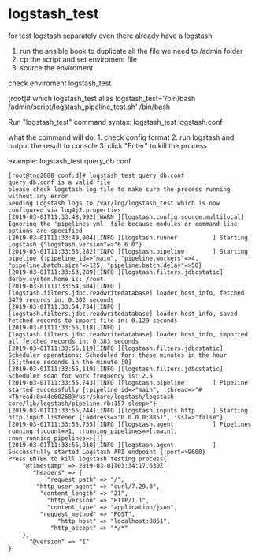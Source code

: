 # logstash_test
for test logstash separately even there already have a logstash 

1. run the ansible book to duplicate all the file we need to /admin folder
2. cp the script and set enviroment file 
3. source the enviroment.


check enviroment logstash_test

[root]# which logstash_test
alias logstash_test='/bin/bash /admin/script/logstash_pipeline_test.sh'
	/bin/bash

Run "logstash_test" command
syntax: logstash_test logstash.conf

what the command will do:
    1. check config format
    2. run logstash and output the result to console
    3. click "Enter" to kill the process

example:
logstash_test query_db.conf

```text
[root@tng2088 conf.d]# logstash_test query_db.conf
query_db.conf is a valid file
please check logstash log file to make sure the process running without any error
Sending Logstash logs to /var/log/logstash_test which is now configured via log4j2.properties
[2019-03-01T11:33:48,992][WARN ][logstash.config.source.multilocal] Ignoring the 'pipelines.yml' file because modules or command line options are specified
[2019-03-01T11:33:49,004][INFO ][logstash.runner          ] Starting Logstash {"logstash.version"=>"6.6.0"}
[2019-03-01T11:33:53,282][INFO ][logstash.pipeline        ] Starting pipeline {:pipeline_id=>"main", "pipeline.workers"=>4, "pipeline.batch.size"=>125, "pipeline.batch.delay"=>50}
[2019-03-01T11:33:53,289][INFO ][logstash.filters.jdbcstatic] derby.system.home is: /root
[2019-03-01T11:33:54,604][INFO ][logstash.filters.jdbc.readwritedatabase] loader host_info, fetched 3479 records in: 0.302 seconds
[2019-03-01T11:33:54,734][INFO ][logstash.filters.jdbc.readwritedatabase] loader host_info, saved fetched records to import file in: 0.129 seconds
[2019-03-01T11:33:55,118][INFO ][logstash.filters.jdbc.readwritedatabase] loader host_info, imported all fetched records in: 0.383 seconds
[2019-03-01T11:33:55,119][INFO ][logstash.filters.jdbcstatic] Scheduler operations: Scheduled for: these minutes in the hour [5];these seconds in the minute [0]
[2019-03-01T11:33:55,119][INFO ][logstash.filters.jdbcstatic] Scheduler scan for work frequency is: 2.5
[2019-03-01T11:33:55,743][INFO ][logstash.pipeline        ] Pipeline started successfully {:pipeline_id=>"main", :thread=>"#<Thread:0x44e60268@/usr/share/logstash/logstash-core/lib/logstash/pipeline.rb:157 sleep>"}
[2019-03-01T11:33:55,744][INFO ][logstash.inputs.http     ] Starting http input listener {:address=>"0.0.0.0:8851", :ssl=>"false"}
[2019-03-01T11:33:55,755][INFO ][logstash.agent           ] Pipelines running {:count=>1, :running_pipelines=>[:main], :non_running_pipelines=>[]}
[2019-03-01T11:33:55,818][INFO ][logstash.agent           ] Successfully started Logstash API endpoint {:port=>9600}
Press ENTER to kill logstash testing process{
    "@timestamp" => 2019-03-01T03:34:17.630Z,
       "headers" => {
           "request_path" => "/",
        "http_user_agent" => "curl/7.29.0",
         "content_length" => "21",
           "http_version" => "HTTP/1.1",
           "content_type" => "application/json",
         "request_method" => "POST",
              "http_host" => "localhost:8851",
            "http_accept" => "*/*"
    },
      "@version" => "1"
}
```


